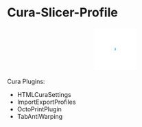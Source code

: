 # Cura-Slicer-Profile

<p align="center">
    <img src="./cura-128.svg" alt="Icon" width="100" height="100">
</p>


Cura Plugins:
- HTMLCuraSettings
- ImportExportProfiles
- OctoPrintPlugin
- TabAntiWarping
